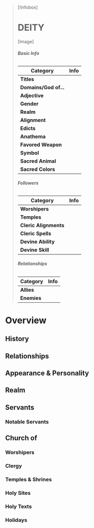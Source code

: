 > [!infobox]
> # **DEITY**
> [Image]
> ###### **Basic Info**
> | **Category** | **Info** |
> | ---- | ---- |
> | **Titles** |  |
> | **Domains/God of...** |  |
> | **Adjective** |  |
> | **Gender** |  |
> | **Realm** |  |
> | **Alignment** |  |
> | **Edicts** |  |
> | **Anathema** |  |
> | **Favored Weapon** |  |
> | **Symbol** |  |
> | **Sacred Animal** |  |
> | **Sacred Colors** |  |
> ###### **Followers**
> | **Category** | **Info** |
> | ---- | ---- |
> | **Worshipers** |  |
> | **Temples** |  |
> | **Cleric Alignments** |  |
> | **Cleric Spells** |  |
> | **Devine Ability** |  |
> | **Devine Skill** |  |
> ###### **Relationships**
> | **Category** | **Info** |
> | ---- | ---- |
> | **Allies** |  |
> | **Enemies** |  |

# Overview

## History

## Relationships

## Appearance & Personality

## Realm

## Servants

### Notable Servants

## Church of 

### Worshipers

### Clergy 

### Temples & Shrines

### Holy Sites

### Holy Texts

### Holidays



